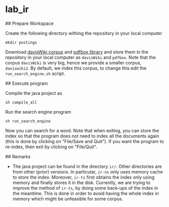 # lab_ir


## Prepare Workspace


Create the following directory withing the repository in your local computer
```
mkdir postings
```

Download [davisWiki corpus](http://www.csc.kth.se/~jboye/teaching/ir/davisWiki.zip) and [pdfbox library](http://www.csc.kth.se/~jboye/teaching/ir/pdfbox.zip) and store them in the repository in your local computer as `davisWiki` and `pdfbox`. Note that the corpus `davisWiki` is very big, hence we provide a smaller corpus, `daviswiki2`. By default, we index this corpus, to change this edit the `run_search_engine.sh` script.


## Execute program

Compile the java project as
```
sh compile_all
```

Run the search engine program

```
sh run_search_engine
```

Now you can search for a word. Note that when exiting, you can store the index so that the program does not need to index all the documents again (this is done by clicking on "File/Save and Quit"). If you want the program to re-index, then exit by clicking on "File/Quit".


## Remarks

- The java project can be found in the directory `ir/`. Other directories are from other (prior) versions. In particular, `ir-ns` only uses memory cache to store the index. Moreover, `ir-ts` first obtains the index only using memory and finally stores it in the disk. Currently, we are trying to improve the method of `ir-ts`, by doing some back-ups of the index in the meantime. This is done in order to avoid having the whole index in memory which might be unfeasible for some corpus.